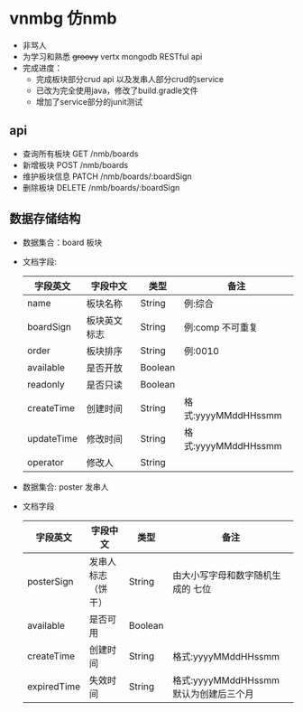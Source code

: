 # vnmbg 仿nmb
- 非骂人
- 为学习和熟悉 ~~groovy~~ vertx mongodb RESTful api
- 完成进度：
    - 完成板块部分crud api 以及发串人部分crud的service
    - 已改为完全使用java，修改了build.gradle文件
    - 增加了service部分的junit测试

## api
- 查询所有板块 GET /nmb/boards
- 新增板块 POST /nmb/boards
- 维护板块信息 PATCH /nmb/boards/:boardSign
- 删除板块 DELETE /nmb/boards/:boardSign

## 数据存储结构
- 数据集合：board 板块
- 文档字段:

    字段英文|字段中文|类型|备注  
    -|-|-|- 
    name|板块名称|String|例:综合
    boardSign|板块英文标志|String|例:comp 不可重复
    order|板块排序|String|例:0010
    available|是否开放|Boolean|
    readonly|是否只读|Boolean|
    createTime|创建时间|String|格式:yyyyMMddHHssmm
    updateTime|修改时间|String|格式:yyyyMMddHHssmm
    operator|修改人|String|
    
    
 - 数据集合: poster 发串人
 - 文档字段
 
     字段英文|字段中文|类型|备注  
     -|-|-|- 
     posterSign|发串人标志（饼干）|String|由大小写字母和数字随机生成的 七位
     available|是否可用|Boolean|
     createTime|创建时间|String|格式:yyyyMMddHHssmm
     expiredTime|失效时间|String|格式:yyyyMMddHHssmm 默认为创建后三个月
     
     
     